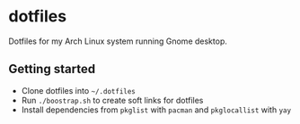 # dotfiles

Dotfiles for my Arch Linux system running Gnome desktop.

## Getting started

- Clone dotfiles into `~/.dotfiles`
- Run `./boostrap.sh` to create soft links for dotfiles
- Install dependencies from `pkglist` with `pacman` and `pkglocallist` with `yay`
